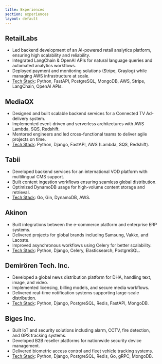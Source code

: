 ```yaml
---
title: Experiences
section: experiences
layout: default
---
```


<div class="hfeed">

<!-- RetailLabs. -->
  <div class="hentry post project-batch-title">
    <h2>RetailLabs</h2>
  </div>

  <div class="hentry post">
    <div class="entry-summary">
      <ul class="project-list">
        <li>Led backend development of an AI-powered retail analytics platform, ensuring high scalability and reliability.</li>
        <li>Integrated LangChain & OpenAI APIs for natural language queries and automated analytics workflows.</li>
        <li>Deployed payment and monitoring solutions (Stripe, Graylog) while managing AWS infrastructure at scale.</li>
        <li><a href="#" target="_blank">Tech Stack</a>: Python, FastAPI, PostgreSQL, MongoDB, AWS, Stripe, LangChain, OpenAI APIs.</li>
      </ul>
    </div>
  </div>

  <!-- MediaQX. -->
  <div class="hentry post project-batch-title">
    <h2>MediaQX</h2>
  </div>

  <div class="hentry post">
    <div class="entry-summary">
      <ul class="project-list">
        <li>Designed and built scalable backend services for a Connected TV Ad-delivery system.</li>
        <li>Implemented event-driven and serverless architectures with AWS Lambda, SQS, Redshift.</li>
        <li>Mentored engineers and led cross-functional teams to deliver agile projects on time.</li>
        <li><a href="#" target="_blank">Tech Stack</a>: Python, Django, FastAPI, AWS (Lambda, SQS, Redshift).</li>
    </ul>
    </div>
  </div>

  <!-- Tabii -->
  <div class="hentry post project-batch-title">
    <h2>Tabii</h2>
  </div>

  <div class="hentry post">
    <div class="entry-summary">
      <ul class="project-list">
          <li>Developed backend services for an international VOD platform with multilingual CMS support. </li>
          <li>Built content ingestion workflows ensuring seamless global distribution.</li>
          <li>Optimized DynamoDB usage for high-volume content storage and retrieval.</li>
          <li><a href="#" target="_blank">Tech Stack</a>: Go, Gin, DynamoDB, AWS.</li>
          </ul>
    </div>
  </div>

  <!-- Akinon -->
  <div class="hentry post project-batch-title">
    <h2>Akinon</h2>
  </div>

  <div class="hentry post">
    <div class="entry-summary">
      <ul class="project-list">
        <li>Built integrations between the e-commerce platform and enterprise ERP systems.</li>
        <li>Delivered projects for global brands including Samsung, Vakko, and Lacoste.</li>
        <li>Improved asynchronous workflows using Celery for better scalability.</li>
        <li><a href="#" target="_blank">Tech Stack</a>: Python, Django, Celery, Elasticsearch, PostgreSQL.</li>
      </ul>
    </div>
  </div>

  <!-- Demirören Tech. Inc.  -->
  <div class="hentry post project-batch-title">
    <h2>Demirören Tech. Inc.</h2>
  </div>

  <div class="hentry post">
    <div class="entry-summary">
      <ul class="project-list">
        <li>Developed a global news distribution platform for DHA, handling text, image, and video.</li>
        <li>Implemented licensing, billing models, and secure media workflows.</li>
        <li>Delivered real-time notification systems supporting large-scale distribution.</li>
        <li><a href="#" target="_blank">Tech Stack</a>: Python, Django, PostgreSQL, Redis, FastAPI, MongoDB.</li>
      </ul>
    </div>
  </div>

  <!-- Biges Inc -->
  <div class="hentry post project-batch-title">
    <h2>Biges Inc.</h2>
  </div>

  <div class="hentry post">
    <div class="entry-summary">
      <ul class="project-list">
        <li>Built IoT and security solutions including alarm, CCTV, fire detection, and GPS tracking systems.</li>
        <li>Developed B2B reseller platforms for nationwide security device management.</li>
        <li>Delivered biometric access control and fleet vehicle tracking systems.</li>
        <li><a href="#" target="_blank">Tech Stack</a>: Python, Django, PostgreSQL, Redis, Go, gRPC, MongoDB.</li>
      </ul>
    </div>
  </div>
